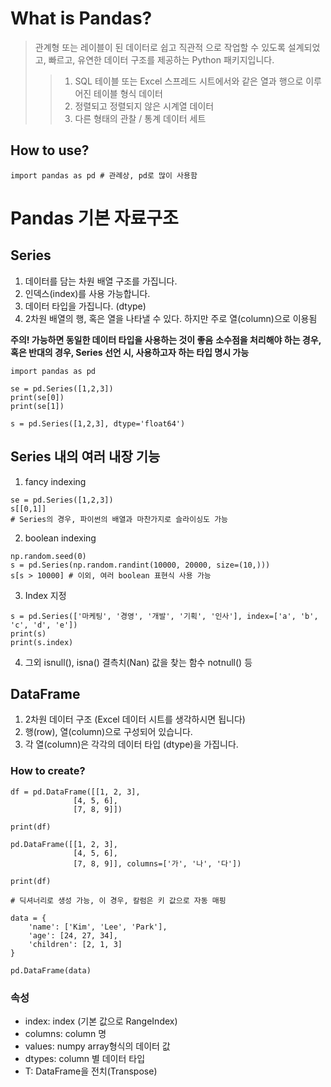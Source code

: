 # What is Pandas?

> 관계형 또는 레이블이 된 데이터로 쉽고 직관적 으로 작업할 수 있도록 설계되었고, 빠르고, 유연한 데이터 구조를 제공하는 Python 패키지입니다.
>> 1. SQL 테이블 또는 Excel 스프레드 시트에서와 같은 열과 행으로 이루어진 테이블 형식 데이터
>> 2. 정렬되고 정렬되지 않은 시계열 데이터
>> 3. 다른 형태의 관찰 / 통계 데이터 세트

## How to use?

```
import pandas as pd # 관례상, pd로 많이 사용함
```

# Pandas 기본 자료구조

## Series

1. 데이터를 담는 차원 배열 구조를 가집니다.
2. 인덱스(index)를 사용 가능합니다.
3. 데이터 타입을 가집니다. (dtype)
4. 2차원 배열의 행, 혹은 열을 나타낼 수 있다. 하지만 주로 열(column)으로 이용됨

**주의! 가능하면 동일한 데이터 타입을 사용하는 것이 좋음**
**소수점을 처리해야 하는 경우, 혹은 반대의 경우, Series 선언 시, 사용하고자 하는 타입 명시 가능**

```
import pandas as pd

se = pd.Series([1,2,3])
print(se[0])
print(se[1])

s = pd.Series([1,2,3], dtype='float64')
```

## Series 내의 여러 내장 기능

1. fancy indexing
```
se = pd.Series([1,2,3])
s[[0,1]]
# Series의 경우, 파이썬의 배열과 마찬가지로 슬라이싱도 가능
```
2. boolean indexing
```
np.random.seed(0)
s = pd.Series(np.random.randint(10000, 20000, size=(10,)))
s[s > 10000] # 이외, 여러 boolean 표현식 사용 가능
```
3. Index 지정
```
s = pd.Series(['마케팅', '경영', '개발', '기획', '인사'], index=['a', 'b', 'c', 'd', 'e'])
print(s)
print(s.index)
```
4. 그외
isnull(), isna() 결측치(Nan) 값을 찾는 함수
notnull() 등

## DataFrame

1. 2차원 데이터 구조 (Excel 데이터 시트를 생각하시면 됩니다)
2. 행(row), 열(column)으로 구성되어 있습니다.
3. 각 열(column)은 각각의 데이터 타입 (dtype)을 가집니다.

### How to create?

```
df = pd.DataFrame([[1, 2, 3], 
              [4, 5, 6], 
              [7, 8, 9]])

print(df)

pd.DataFrame([[1, 2, 3], 
              [4, 5, 6], 
              [7, 8, 9]], columns=['가', '나', '다'])

print(df)

# 딕셔너리로 생성 가능, 이 경우, 칼럼은 키 값으로 자동 매핑

data = {
    'name': ['Kim', 'Lee', 'Park'], 
    'age': [24, 27, 34], 
    'children': [2, 1, 3]
}

pd.DataFrame(data)

```

### 속성

- index: index (기본 값으로 RangeIndex)
- columns: column 명
- values: numpy array형식의 데이터 값
- dtypes: column 별 데이터 타입
- T: DataFrame을 전치(Transpose)
